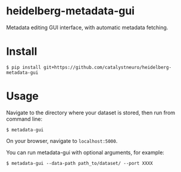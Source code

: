 # heidelberg-metadata-gui
Metadata editing GUI interface, with automatic metadata fetching.


# Install

```
$ pip install git+https://github.com/catalystneuro/heidelberg-metadata-gui
```

# Usage

Navigate to the directory where your dataset is stored, then run from command line:
```
$ metadata-gui
```

On your browser, navigate to `localhost:5000`.

You can run metadata-gui with optional arguments, for example:
```
$ metadata-gui --data-path path_to/dataset/ --port XXXX
```
